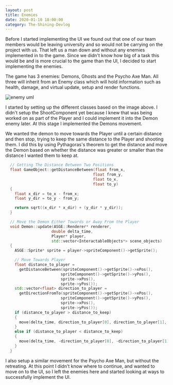 ```yaml
---
layout: post
title: Enemies
date: 2020-01-10 18:00:00
category: The-Shining-Devlog
---
```


Before I started implementing the UI we found out that one of our team members would be leaving university and so would not be carrying on the project with us. That left us a man down and without any enemies implemented in to the game. Since we didn't know how big of a task this would be and is more crucial to the game than the UI, I decided to start implementing the enemies.

The game has 3 enemies: Demons, Ghosts and the Psycho Axe Man. All three will inherit from an Enemy class which will hold information such as health, damage, and virtual update, setup and render functions.

<img src="{{ site.baseurl }}/assets/Blog/ShiningDevlog/enemy_uml.jpg" alt="enemy uml"/>

I started by setting up the different classes based on the image above. I didn't setup the ShootComponent yet because I knew that was being worked on as part of the Player and I could implement it into the Demon enemy later. 
At this stage I implemented the Demons movement.

We wanted the demon to move towards the Player until a certain distance and then stop, trying to keep the same distance to the Player and shooting them. I did this by using Pythagoras's theorem to get the distance and move the Demon based on whether the distance was greater or smaller than the distance I wanted them to keep at.

```cpp
  // Getting The Distance Between Two Positions
  float GameObject::getDistanceBetween(float from_x,
                                      float from_y,
                                      float to_x,
                                      float to_y)
  {
    float x_dir = to_x - from_x;
    float y_dir = to_y - from_y;

    return sqrt((x_dir * x_dir) + (y_dir * y_dir));
  }

  // Move the Demon Either Towards or Away From the Player
  void Demon::update(ASGE::Renderer* renderer,
                    double delta_time,
                    Player* player,
                    std::vector<InteractableObjects*> scene_objects)
  {
    ASGE::Sprite* sprite = player->spriteComponent()->getSprite();

    // Move Towards Player
    float distance_to_player =
      getDistanceBetween(spriteComponent()->getSprite()->xPos(),
                        spriteComponent()->getSprite()->yPos(),
                        sprite->xPos(),
                        sprite->yPos());
    std::vector<float> direction_to_player =
      getDirectionFromTo(spriteComponent()->getSprite()->xPos(),
                        spriteComponent()->getSprite()->yPos(),
                        sprite->xPos(),
                        sprite->yPos());
    if (distance_to_player > distance_to_keep)
    {
      move(delta_time, direction_to_player[0], direction_to_player[1], speed);
    }
    else if (distance_to_player < distance_to_keep)
    {
      move(delta_time, -direction_to_player[0], -direction_to_player[1], speed);
    }
  }
```

I also setup a similar movement for the Psycho Axe Man, but without the retreating. At this point I didn't know where to continue, and wanted to move on to the UI, so I left the enemies here and started looking at ways to successfully implement the UI.